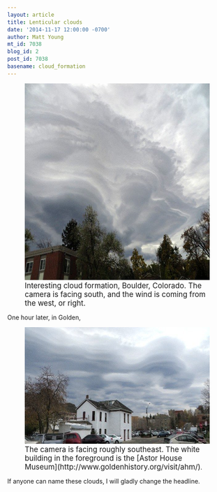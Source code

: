 ```yaml
---
layout: article
title: Lenticular clouds
date: '2014-11-17 12:00:00 -0700'
author: Matt Young
mt_id: 7038
blog_id: 2
post_id: 7038
basename: cloud_formation
---
```

<figure>
<img src="/uploads/2014/IMG_1154Cloud_600.JPG" alt="IMG_1154Cloud_600.JPG" width="600" height="450" />
<figcaption markdown="span">
<big>Interesting cloud formation, Boulder, Colorado. The camera is facing south, and the wind is coming from the west, or right.</big>

</figcaption>
</figure>


One hour later, in Golden,

<figure>
<img src="/uploads/2014/IMG_1157Cloud_600.JPG" alt="IMG_1157Cloud_600.JPG" width="600" height="267" />
<figcaption markdown="span">
<big>The camera is facing roughly southeast. The white building in the foreground is the [Astor House Museum](http://www.goldenhistory.org/visit/ahm/)</big>.

</figcaption>
</figure>


If anyone can name these clouds, I will gladly change the headline.

